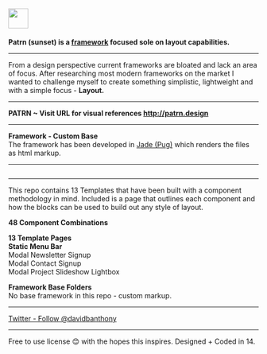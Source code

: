 # <a href="http://patrn.design/" target="_blank"><img src="http://davidbanthony.me/project/patrn/patrn-sunset/html/images/logo.svg" height="40" alt=""></a>

<p><b>Patrn (sunset) is a <a href="https://en.wikipedia.org/wiki/CSS_frameworks" target="_blank">framework</a> focused sole on layout capabilities.</b></p>

<hr>

<p>From a design perspective current frameworks are bloated and lack an area of focus. After researching most modern frameworks on the market I wanted to challenge myself to create something simplistic, lightweight and with a simple focus - <b>Layout.</b></p>

<hr>

<b>PATRN ~ Visit URL for visual references http://patrn.design</b>

<hr>

<p><b>Framework - Custom Base</b><br>The framework has been developed in <a href="https://pugjs.org/api/getting-started.html" target="_blank">Jade (Pug)</a> which renders the files as html markup.</p>

<hr>

<a href="http://patrn.design" target="_blank"><img src="http://davidbanthony.me/project/patrn/patrn-sunset/html/images/_design/Angle.png" alt=""></a>

<hr>

<p>This repo contains 13 Templates that have been built with a component methodology in mind. Included is a page that outlines each component and how the blocks can be used to build out any style of layout.</p>

<p><b>48 Component Combinations</b><br>
<a href="http://davidbanthony.me/project/patrn/" target="_blank"><img src="http://davidbanthony.me/project/patrn/patrn-sunset/html/images/_design/Angle2.png" alt=""></a>

<p><b>13 Template Pages</b><br>
<b>Static Menu Bar</b><br>
Modal Newsletter Signup<br>
Modal Contact Signup<br>
Modal Project Slideshow Lightbox</p>

<p><b>Framework Base Folders</b><br>
No base framework in this repo - custom markup.</p>

<hr>

<a href="https://twitter.com/davidbanthony" class="twitter-follow-button" data-show-count="false">Twitter - Follow @davidbanthony</a>

<hr>

<p>Free to use license 😊  with the hopes this inspires. Designed + Coded in 14.</p>
